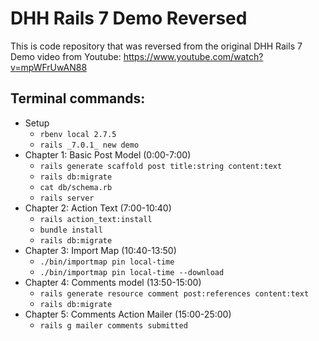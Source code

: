 # DHH Rails 7 Demo Reversed
This is code repository that was reversed from the original DHH Rails 7 Demo video from Youtube: <https://www.youtube.com/watch?v=mpWFrUwAN88>

## Terminal commands:

 * Setup
   * `rbenv local 2.7.5`
   * `rails _7.0.1_ new demo`
 * Chapter 1: Basic Post Model (0:00-7:00)
   * `rails generate scaffold post title:string content:text`
   * `rails db:migrate`
   * `cat db/schema.rb`
   * `rails server`
 * Chapter 2: Action Text (7:00-10:40)
   * `rails action_text:install` 
   * `bundle install`
   * `rails db:migrate`
 * Chapter 3: Import Map (10:40-13:50)
   * `./bin/importmap pin local-time`
   * `./bin/importmap pin local-time --download`
 * Chapter 4: Comments model (13:50-15:00)
   * `rails generate resource comment post:references content:text`
   * `rails db:migrate`
 * Chapter 5: Comments Action Mailer (15:00-25:00)
   * `rails g mailer comments submitted`